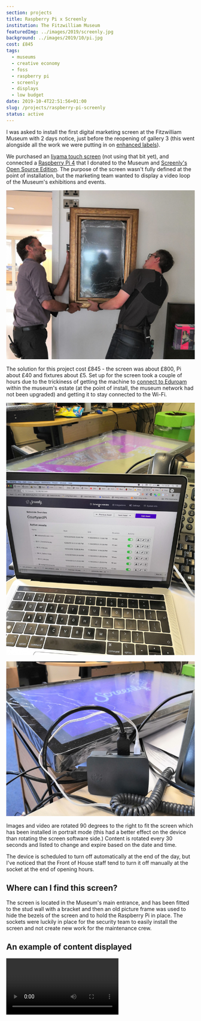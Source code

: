 ```yaml
---
section: projects
title: Raspberry Pi x Screenly
institution: The Fitzwilliam Museum
featuredImg: ../images/2019/screenly.jpg
background: ../images/2019/10/pi.jpg
cost: £845
tags:
  - museums
  - creative economy
  - foss
  - raspberry pi
  - screenly
  - displays
  - low budget
date: 2019-10-4T22:51:56+01:00
slug: /projects/raspberry-pi-screenly
status: active
---
```

I was asked to install the first digital marketing screen at the Fitzwilliam Museum with 2 days notice, just before the 
reopening of gallery 3 (this went alongside all the work we were putting in on [enhanced labels](/projects/beyond-the-label)).

We purchased an [Iiyama touch screen](https://www.iiyama-monitors.co.uk) (not using that bit yet), and connected a [Raspberry Pi 4](https://www.raspberrypi.com/products/raspberry-pi-4-model-b/) that I donated to the Museum and [Screenly's Open Source Edition](https://www.screenly.io/ose/).
The purpose of the screen wasn't fully defined at the point of installation, but the marketing team wanted to 
display a video loop of the Museum's exhibitions and events. 

![Installing the screen](../images/2019/10/install.jpg)

The solution for this project cost £845 - the screen was about £800, Pi about £40 and fixtures about £5. 
Set up for the screen took a couple of hours due to the trickiness of getting the machine to [connect to Eduroam](https://www.instructables.com/Access-Eduroam-on-a-Raspberry-Pi-in-Cambridge/) within 
the museum's estate (at the point of install, the museum network had not been upgraded) and getting it to stay connected to the Wi-Fi. 

![Setting up Screenly on my macbook](../images/2019/10/screenlySetUp.jpg)

![The Raspberry Pi connected](../images/2019/10/pi.jpg)

Images and video are rotated 90 degrees to the right to fit the screen which has been installed in portrait mode 
(this had a better effect on the device than rotating the screen software side.) Content is rotated every 30 seconds and listed to 
change and expire based on the date and time.

The device is scheduled to turn off automatically at the end of the day, but I've noticed that the Front of House staff tend to turn it off manually at the socket at the end of opening hours.

## Where can I find this screen?

The screen is located in the Museum's main entrance, and has been fitted to the stud wall with a bracket and then an old 
picture frame was used to hide the bezels of the screen and to hold the Raspberry Pi in place. The sockets were luckily in place for 
the security team to easily install the screen and not create new work for the maintenance crew. 

## An example of content displayed 
<div class="ratio-16x9 ratio">
<video controls>
  <source src="/video/welcomescreen.mp4" type="video/mp4">
</video> 
</div>